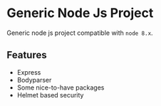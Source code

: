 # Generic Node Js Project
Generic node js project compatible with `node 8.x`.

## Features
- Express
- Bodyparser
- Some nice-to-have packages
- Helmet based security